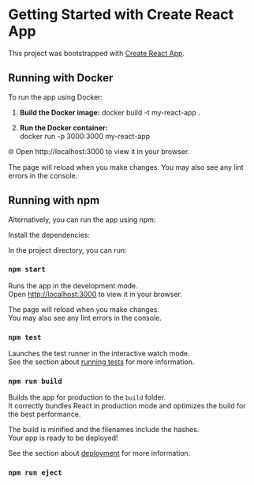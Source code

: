 # Getting Started with Create React App

This project was bootstrapped with [Create React App](https://github.com/facebook/create-react-app).

## Running with Docker

To run the app using Docker:

1. **Build the Docker image:**
   docker build -t my-react-app .
   
3. **Run the Docker container:**   
docker run -p 3000:3000 my-react-app

🌐 Open http://localhost:3000 to view it in your browser.

The page will reload when you make changes. You may also see any lint errors in the console.
## Running with npm
Alternatively, you can run the app using npm:

Install the dependencies:

In the project directory, you can run:

### `npm start`

Runs the app in the development mode.\
Open [http://localhost:3000](http://localhost:3000) to view it in your browser.

The page will reload when you make changes.\
You may also see any lint errors in the console.

### `npm test`

Launches the test runner in the interactive watch mode.\
See the section about [running tests](https://facebook.github.io/create-react-app/docs/running-tests) for more information.

### `npm run build`

Builds the app for production to the `build` folder.\
It correctly bundles React in production mode and optimizes the build for the best performance.

The build is minified and the filenames include the hashes.\
Your app is ready to be deployed!

See the section about [deployment](https://facebook.github.io/create-react-app/docs/deployment) for more information.

### `npm run eject`


